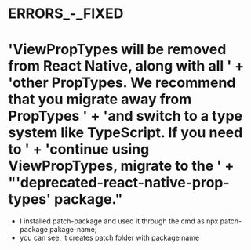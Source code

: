 # ERRORS_-_FIXED
# 'ViewPropTypes will be removed from React Native, along with all ' + 'other PropTypes. We recommend that you migrate away from PropTypes ' + 'and switch to a type system like TypeScript. If you need to ' + 'continue using ViewPropTypes, migrate to the ' + "'deprecated-react-native-prop-types' package."
  * I installed patch-package and used it through the cmd as npx patch-package pakage-name;
  * you can see, it creates patch folder with package name


